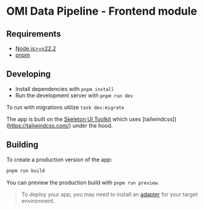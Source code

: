 # OMI Data Pipeline - Frontend module

## Requirements

- [Node.js>=v22.2](https://nodejs.org/en/download/package-manager)
- [pnpm](https://pnpm.io/installation)

## Developing

- Install dependencies with `pnpm install`
- Run the development server with `pnpm run dev`

To run with migrations utilize `task dev:migrate`

The app is built on the [Skeleton UI Toolkit](https://www.skeleton.dev/) which uses [tailwindcss])(https://tailwindcss.com/) under the hood.

## Building

To create a production version of the app:

```bash
pnpm run build
```

You can preview the production build with `pnpm run preview`.

> To deploy your app, you may need to install an [adapter](https://kit.svelte.dev/docs/adapters) for your target environment.
